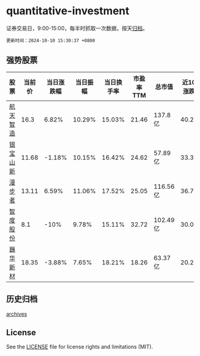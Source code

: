 # quantitative-investment

证券交易日，9:00-15:00，每半时抓取一次数据，按天[归档](archives)。

`更新时间：2024-10-10 15:30:37 +0800`

## 强势股票

|股票|当前价|当日涨跌幅|当日振幅|当日换手率|市盈率TTM|总市值|近10日涨跌幅|
|----|----|----|----|----|----|----|----|
|[航天智造](https://xueqiu.com/S/SZ300446)|16.3|6.82%|10.29%|15.03%|21.46|137.8亿|40.28%|
|[银宝山新](https://xueqiu.com/S/SZ002786)|11.68|-1.18%|10.15%|16.42%|24.62|57.89亿|33.33%|
|[漫步者](https://xueqiu.com/S/SZ002351)|13.11|6.59%|11.06%|17.52%|25.05|116.56亿|36.7%|
|[智度股份](https://xueqiu.com/S/SZ000676)|8.1|-10%|9.78%|15.11%|32.72|102.49亿|30.02%|
|[巍华新材](https://xueqiu.com/S/SH603310)|18.35|-3.88%|7.65%|18.21%|18.26|63.37亿|20.25%|

## 历史归档

[archives](archives)

## License

See the [LICENSE](LICENSE) file for license rights and limitations (MIT).